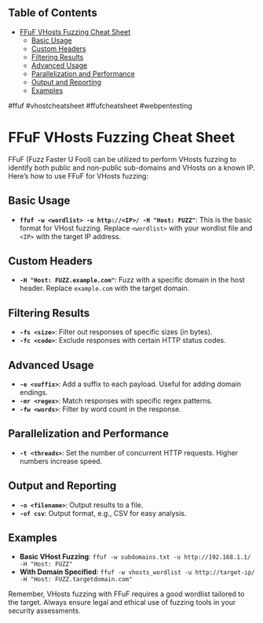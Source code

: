 ## Table of Contents

- [FFuF VHosts Fuzzing Cheat Sheet](#ffuf\vhosts\fuzzing\cheat\sheet)
  - [Basic Usage](#Basic\Usage)
  - [Custom Headers](#Custom\Headers)
  - [Filtering Results](#Filtering\Results)
  - [Advanced Usage](#Advanced\Usage)
  - [Parallelization and Performance](#Parallelization\and\Performance)
  - [Output and Reporting](#Output\and\Reporting)
  - [Examples](#Examples)

#ffuf #vhostcheatsheet #ffufcheatsheet #webpentesting 
# FFuF VHosts Fuzzing Cheat Sheet

FFuF (Fuzz Faster U Fool) can be utilized to perform VHosts fuzzing to identify both public and non-public sub-domains and VHosts on a known IP. Here’s how to use FFuF for VHosts fuzzing:

## Basic Usage
- **`ffuf -w <wordlist> -u http://<IP>/ -H "Host: FUZZ"`**: This is the basic format for VHost fuzzing. Replace `<wordlist>` with your wordlist file and `<IP>` with the target IP address.

## Custom Headers
- **`-H "Host: FUZZ.example.com"`**: Fuzz with a specific domain in the host header. Replace `example.com` with the target domain.

## Filtering Results
- **`-fs <size>`**: Filter out responses of specific sizes (in bytes).
- **`-fc <code>`**: Exclude responses with certain HTTP status codes.

## Advanced Usage
- **`-e <suffix>`**: Add a suffix to each payload. Useful for adding domain endings.
- **`-mr <regex>`**: Match responses with specific regex patterns.
- **`-fw <words>`**: Filter by word count in the response.

## Parallelization and Performance
- **`-t <threads>`**: Set the number of concurrent HTTP requests. Higher numbers increase speed.

## Output and Reporting
- **`-o <filename>`**: Output results to a file.
- **`-of csv`**: Output format, e.g., CSV for easy analysis.

## Examples
- **Basic VHost Fuzzing**: `ffuf -w subdomains.txt -u http://192.168.1.1/ -H "Host: FUZZ"`
- **With Domain Specified**: `ffuf -w vhosts_wordlist -u http://target-ip/ -H "Host: FUZZ.targetdomain.com"`

Remember, VHosts fuzzing with FFuF requires a good wordlist tailored to the target. Always ensure legal and ethical use of fuzzing tools in your security assessments.

